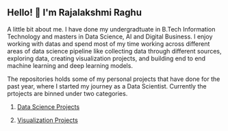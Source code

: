 ## Hello! :wave: I'm Rajalakshmi Raghu 

A little bit about me. I have done my undergradtuate in B.Tech Information Technology and masters in Data Science, AI and Digital Business. I enjoy working with datas and spend most of my time working across different areas of data science pipeline like collecting data through different sources, exploring data, creating visualization projects, and building end to end machine learning and deep learning models.

The repositories holds some of my personal projects that have done for the past year, where I started my journey as a Data Scientist. Currently the prtojects are binned under two categories.

1. [Data Science Projects](https://github.com/rajalakshmibharath/Data-Science-Projects)

2. [Visualization Projects](https://github.com/rajalakshmibharath/Visualization_Projects)
